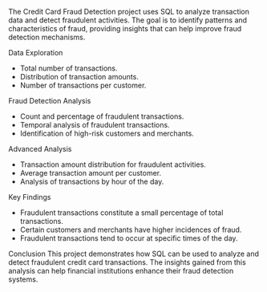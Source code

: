 
The Credit Card Fraud Detection project uses SQL to analyze transaction data and detect fraudulent activities. The goal is to identify patterns and characteristics of fraud, providing insights that can help improve fraud detection mechanisms.

Data Exploration
- Total number of transactions.
- Distribution of transaction amounts.
- Number of transactions per customer.

Fraud Detection Analysis
- Count and percentage of fraudulent transactions.
- Temporal analysis of fraudulent transactions.
- Identification of high-risk customers and merchants.

Advanced Analysis
- Transaction amount distribution for fraudulent activities.
- Average transaction amount per customer.
- Analysis of transactions by hour of the day.

Key Findings
- Fraudulent transactions constitute a small percentage of total transactions.
- Certain customers and merchants have higher incidences of fraud.
- Fraudulent transactions tend to occur at specific times of the day.

Conclusion
This project demonstrates how SQL can be used to analyze and detect fraudulent credit card transactions. The insights gained from this analysis can help financial institutions enhance their fraud detection systems.


